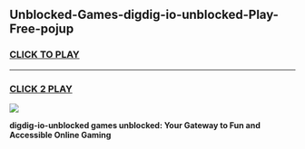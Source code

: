 
## Unblocked-Games-digdig-io-unblocked-Play-Free-pojup
<h3>
<a href="https://premium76.site?title=digdig-io-unblocked&ref=12A">CLICK TO PLAY</a></h3>
<hr>

<h3>
<a href="https://premium76.site?title=digdig-io-unblocked&ref=12A">CLICK 2 PLAY</a>
  
</h3>

<a href="https://premium76.site?title=digdig-io-unblocked&ref=12A"><img src="https://clearcache.store/games.png"></a>


**digdig-io-unblocked games unblocked: Your Gateway to Fun and Accessible Online Gaming**
